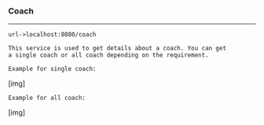 ### Coach

-----

```url->localhost:8080/coach```

    This service is used to get details about a coach. You can get
    a single coach or all coach depending on the requirement.

    Example for single coach:

[img]

    Example for all coach:

[img]
